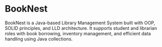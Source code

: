 # BookNest
BookNest is a Java-based Library Management System built with OOP, SOLID principles, and LLD architecture. It supports student and librarian roles with book borrowing, inventory management, and efficient data handling using Java collections.
